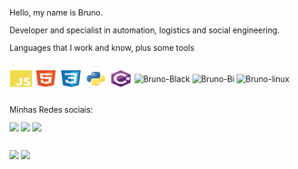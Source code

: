 ## 
Hello, my name is Bruno.

Developer and specialist in automation, logistics and social engineering.

Languages ​​that I work and know, plus some tools

<div style="display: inline_block"><br>
  <img align="center" alt="Rafa-Js" height="30" width="40" src="https://raw.githubusercontent.com/devicons/devicon/master/icons/javascript/javascript-plain.svg">
  <img align="center" alt="Rafa-HTML" height="30" width="40" src="https://raw.githubusercontent.com/devicons/devicon/master/icons/html5/html5-original.svg">
  <img align="center" alt="Rafa-CSS" height="30" width="40" src="https://raw.githubusercontent.com/devicons/devicon/master/icons/css3/css3-original.svg">
  <img align="center" alt="Rafa-Python" height="30" width="40" src="https://raw.githubusercontent.com/devicons/devicon/master/icons/python/python-original.svg">
  <img align="center" alt="Rafa-Csharp" height="30" width="40" src="https://raw.githubusercontent.com/devicons/devicon/master/icons/csharp/csharp-original.svg">
  <img align="center" alt='Bruno-Black' height="30" width="40" src="https://avatars.githubusercontent.com/u/6171113?s=200&v=4">
  <img align="center" alt='Bruno-Bi' height="30" width="40" src="https://images.datacamp.com/image/upload/v1714478776/re388xshtgihucfiiavf.png">
  <img align="center" alt='Bruno-linux' height="30" width="40" src="https://upload.wikimedia.org/wikipedia/commons/thumb/3/35/Tux.svg/1200px-Tux.svg.png">
</div>
  
  
  <div style="display: inline_block"><br>
  
  Minhas Redes sociais:
  
   <a href="https://www.instagram.com/brummff__/" target="_blank"><img src="https://img.shields.io/badge/-Instagram-%23E4405F?style=for-the-badge&logo=instagram&logoColor=white" target="_blank"></a>
   <a href="https://discord.gg/SDfKM4r56D" target="_blank"><img src="https://img.shields.io/badge/Discord-7289DA?style=for-the-badge&logo=discord&logoColor=white" target="_blank"></a> 
  <a href="https://www.linkedin.com/in/bruno-camargo-909571191/" target="_blank"><img src="https://img.shields.io/badge/-LinkedIn-%230077B5?style=for-the-badge&logo=linkedin&logoColor=white" target="_blank"></a> 
   <!--<a href="link youtube" target="_blank"><img src="https://img.shields.io/badge/YouTube-FF0000?style=for-the-badge&logo=youtube&logoColor=white" target="_blank"></a> <a href="link twitch" target="_blank"><img src="https://img.shields.io/badge/Twitch-9146FF?style=for-the-badge&logo=twitch&logoColor=white" target="_blank"></a> -->
</div>
  
  ##
 
<div> 
 

  <img height="150em" src="https://github-readme-stats.vercel.app/api?username=brunocamargo-prog&show_icons=true&theme=dark#gh-dark-mode-only"/>
  <img height="150em" src="https://github-readme-stats.vercel.app/api/top-langs/?username=brunocamargo-prog&layout=compact&theme=dark#gh-dark-mode-only"/>
  
</div>
